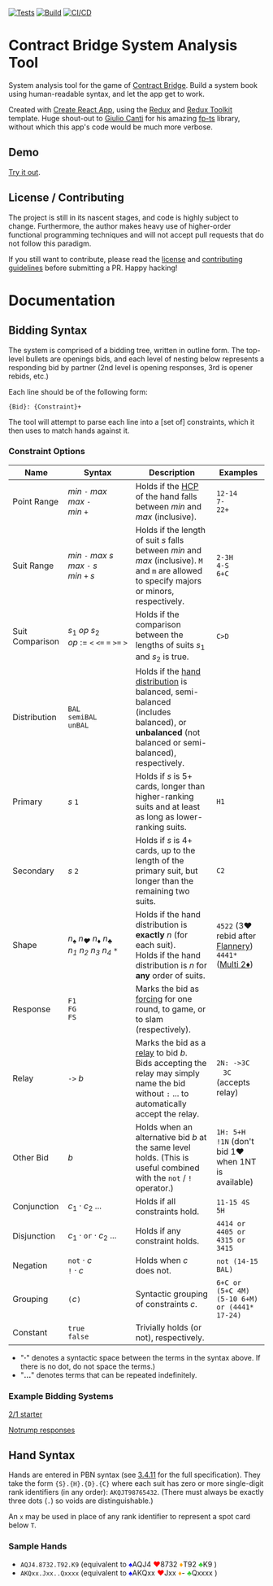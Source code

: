[![Tests](https://github.com/kdblocher/bridge/actions/workflows/test.yml/badge.svg)](https://github.com/kdblocher/bridge/actions/workflows/test.yml)
[![Build](https://github.com/kdblocher/bridge/actions/workflows/build.yml/badge.svg)](https://github.com/kdblocher/bridge/actions/workflows/build.yml)
[![CI/CD](https://github.com/kdblocher/bridge/actions/workflows/main.yml/badge.svg)](https://github.com/kdblocher/bridge/actions/workflows/main.yml)

# Contract Bridge System Analysis Tool

System analysis tool for the game of [Contract Bridge](https://en.wikipedia.org/wiki/Contract_bridge). Build a system book using human-readable syntax, and let the app get to work.

Created with [Create React App](https://github.com/facebook/create-react-app), using the [Redux](https://redux.js.org/) and [Redux Toolkit](https://redux-toolkit.js.org/) template.
Huge shout-out to [Giulio Canti](https://github.com/gcanti) for his amazing [fp-ts](https://github.com/gcanti/fp-ts) library, without which this app's code would be much more verbose.

## Demo
[Try it out](https://kdblocher.github.io/bridge/).

## License / Contributing
The project is still in its nascent stages, and code is highly subject to change. Furthermore, the author makes heavy use of higher-order functional programming techniques and will not accept pull requests that do not follow this paradigm.

If you still want to contribute, please read the [license](LICENSE.md) and [contributing guidelines](CONTRIBUTING.md) before submitting a PR. Happy hacking!

# Documentation

## Bidding Syntax
The system is comprised of a bidding tree, written in outline form. The top-level bullets are openings bids, and each level of nesting below represents a responding bid by partner (2nd level is opening responses, 3rd is opener rebids, etc.)

Each line should be of the following form:

``{Bid}: {Constraint}+``

The tool will attempt to parse each line into a [set of] constraints, which it then uses to match hands against it.

### Constraint Options

| Name | Syntax | Description | Examples |
| ---- | ------ | ----------- | -------- |
| Point Range | _min_ ``-`` _max_ <br /> _max_ ``-`` <br /> _min_ ``+`` | Holds if the [HCP](https://en.wikipedia.org/wiki/Hand_evaluation#High_card_points) of the hand falls between _min_ and _max_ (inclusive). | `12-14` <br /> `7-` <br /> `22+` |
| Suit Range | _min_ ``-`` _max_ _s_ <br /> _max_ ``-`` _s_ <br /> _min_ ``+`` _s_ | Holds if the length of suit _s_ falls between _min_ and _max_ (inclusive). `M` and `m` are allowed to specify majors or minors, respectively. | `2-3H` <br /> `4-S` <br /> `6+C` |
| Suit Comparison | _s_<sub>1</sub> _op_ _s_<sub>2</sub> <br /> _op_&nbsp;:=&nbsp;`<`&nbsp;`<=`&nbsp;`=`&nbsp;`>=`&nbsp;`>` | Holds if the comparison between the lengths of suits _s_<sub>1</sub> and _s_<sub>2</sub> is true. | `C>D` |
| Distribution | `BAL` <br /> `semiBAL` <br /> `unBAL` | Holds if the [hand distribution](https://en.wikipedia.org/wiki/Balanced_hand) is balanced, semi-balanced (includes balanced), or **unbalanced** (not balanced or semi-balanced), respectively. |
| Primary | _s_ `1` | Holds if _s_ is 5+ cards, longer than higher-ranking suits and at least as long as lower-ranking suits. | `H1` |
| Secondary | _s_ `2` | Holds if _s_ is 4+ cards, up to the length of the primary suit, but longer than the remaining two suits. | `C2` |
| Shape | _n<sub>&spades;</sub>_ _n<sub>&hearts;</sub>_ _n<sub>&diams;</sub>_ _n<sub>&clubs;</sub>_ <br /> _n<sub>1</sub>_ _n<sub>2</sub>_ _n<sub>3</sub>_ _n<sub>4</sub>_ `*` | Holds if the hand distribution is **exactly** _n_ (for each suit). <br /> Holds if the hand distribution is _n_ for **any** order of suits. | `4522` (3&hearts; rebid after [Flannery](https://www.bridgebum.com/flannery_2d.php)) <br /> `4441*` ([Multi 2&diams;](https://www.bridgebum.com/multi_2d.php)) |
| Response | `F1` <br /> `FG` <br /> `FS` | Marks the bid as [forcing](https://en.wikipedia.org/wiki/Forcing_bid) for one round, to game, or to slam (respectively). |
| Relay | `->` _b_ | Marks the bid as a [relay](https://en.wikipedia.org/wiki/Relay_bid) to bid _b_. <br/> Bids accepting the relay may simply name the bid without `:` ... to automatically accept the relay. | `2N: ->3C` <br/> &nbsp;&nbsp;&nbsp;`3C` (accepts relay) |
| Other Bid | _b_ | Holds when an alternative bid _b_ at the same level holds. (This is useful combined with the `not` / `!` operator.) | `1H: 5+H !1N` (don't bid 1&hearts; when 1NT is available) |
| Conjunction | _c_<sub>1</sub> &centerdot; _c_<sub>2</sub> ... | Holds if all constraints hold. | `11-15 4S 5H` |
| Disjunction | _c_<sub>1</sub> &centerdot; ``or`` &centerdot; _c_<sub>2</sub> ... |  Holds if any constraint holds. | `4414 or 4405 or 4315 or 3415` |
| Negation | `not` &centerdot; _c_ <br/> `!` &centerdot; _c_ | Holds when _c_ does not. | `not (14-15 BAL)`
| Grouping | `(`_c_`)` | Syntactic grouping of constraints _c_. | `6+C or (5+C 4M)` <br /> `(5-10 6+M) or (4441* 17-24)` |
| Constant | `true` <br /> `false` | Trivially holds (or not), respectively. |

- "**&centerdot;**" denotes a syntactic space between the terms in the syntax above. If there is no dot, do not space the terms.)
- "**...**" denotes terms that can be repeated indefinitely.
### Example Bidding Systems

[2/1 starter](two_over_one_example.md)

[Notrump responses](one_notrump_example.md)

## Hand Syntax
Hands are entered in PBN syntax (see [3.4.11](http://home.claranet.nl/users/veugent/pbn/pbn_v20.txt) for the full specification). They take the form ``{S}.{H}.{D}.{C}`` where each suit has zero or more single-digit rank identifiers (in any order): `AKQJT98765432`. (There must always be exactly three dots (``.``) so voids are distinguishable.)

An ``x`` may be used in place of any rank identifier to represent a spot card below ``T``.

### Sample Hands
- ``AQJ4.8732.T92.K9``
(equivalent to
<span style="color: #0000FF">&spades;</span>AQJ4
<span style="color: #FF0000">&hearts;</span>8732
<span style="color: #FFA500">&diams;</span>T92
<span style="color: #32CD32">&clubs;</span>K9
)
- ``AKQxx.Jxx..Qxxxx``
(equivalent to
<span style="color: #0000FF">&spades;</span>AKQxx
<span style="color: #FF0000">&hearts;</span>Jxx
<span style="color: #FFA500">&diams;</span>-
<span style="color: #32CD32">&clubs;</span>Qxxxx
)
